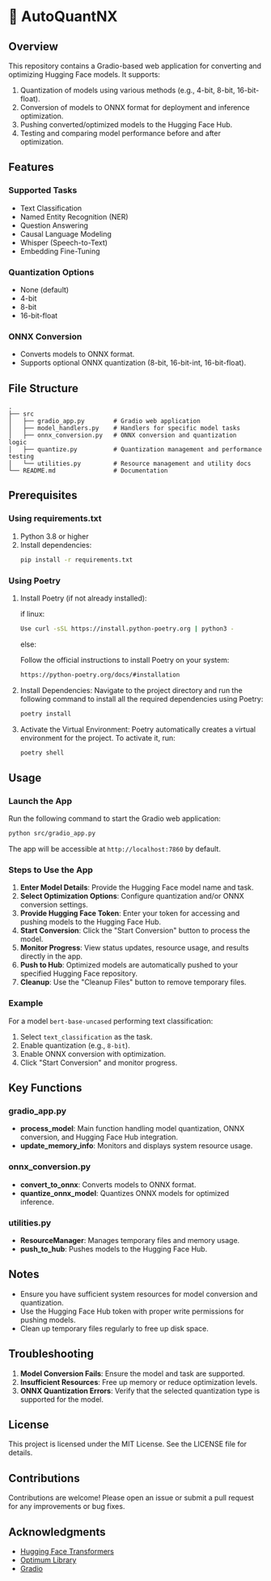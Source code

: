 # 🤗 AutoQuantNX

## Overview

This repository contains a Gradio-based web application for converting and optimizing Hugging Face models. It supports:

1. Quantization of models using various methods (e.g., 4-bit, 8-bit, 16-bit-float).
2. Conversion of models to ONNX format for deployment and inference optimization.
3. Pushing converted/optimized models to the Hugging Face Hub.
4. Testing and comparing model performance before and after optimization.

## Features

### Supported Tasks
- Text Classification
- Named Entity Recognition (NER)
- Question Answering
- Causal Language Modeling
- Whisper (Speech-to-Text)
- Embedding Fine-Tuning

### Quantization Options
- None (default)
- 4-bit
- 8-bit
- 16-bit-float

### ONNX Conversion
- Converts models to ONNX format.
- Supports optional ONNX quantization (8-bit, 16-bit-int, 16-bit-float).

## File Structure

```
.
├── src
│   ├── gradio_app.py        # Gradio web application
│   ├── model_handlers.py    # Handlers for specific model tasks
│   ├── onnx_conversion.py   # ONNX conversion and quantization 
logic
│   ├── quantize.py          # Quantization management and performance testing
│   └── utilities.py         # Resource management and utility docs
└── README.md                # Documentation
```

## Prerequisites

### Using requirements.txt
1. Python 3.8 or higher
2. Install dependencies:
   ```bash
   pip install -r requirements.txt
   ```

### Using Poetry
1. Install Poetry (if not already installed):

   if linux:
      ```bash
      Use curl -sSL https://install.python-poetry.org | python3 -
      ```
   else:

      Follow the official instructions to install Poetry on your system:
      ```bash
      https://python-poetry.org/docs/#installation
      ```

2. Install Dependencies: Navigate to the project directory and run the following command to install all the required dependencies using Poetry:
   ```bash
   poetry install
   ```

3. Activate the Virtual Environment: Poetry automatically creates a virtual environment for the project. To activate it, run:
   ```bash
   poetry shell
   ```

## Usage

### Launch the App

Run the following command to start the Gradio web application:
```bash
python src/gradio_app.py
```

The app will be accessible at `http://localhost:7860` by default.

### Steps to Use the App

1. **Enter Model Details**: Provide the Hugging Face model name and task.
2. **Select Optimization Options**: Configure quantization and/or ONNX conversion settings.
3. **Provide Hugging Face Token**: Enter your token for accessing and pushing models to the Hugging Face Hub.
4. **Start Conversion**: Click the "Start Conversion" button to process the model.
5. **Monitor Progress**: View status updates, resource usage, and results directly in the app.
6. **Push to Hub**: Optimized models are automatically pushed to your specified Hugging Face repository.
7. **Cleanup**: Use the "Cleanup Files" button to remove temporary files.

### Example

For a model `bert-base-uncased` performing text classification:
1. Select `text_classification` as the task.
2. Enable quantization (e.g., `8-bit`).
3. Enable ONNX conversion with optimization.
4. Click "Start Conversion" and monitor progress.

## Key Functions

### gradio_app.py
- **process_model**: Main function handling model quantization, ONNX conversion, and Hugging Face Hub integration.
- **update_memory_info**: Monitors and displays system resource usage.

### onnx_conversion.py
- **convert_to_onnx**: Converts models to ONNX format.
- **quantize_onnx_model**: Quantizes ONNX models for optimized inference.

### utilities.py
- **ResourceManager**: Manages temporary files and memory usage.
- **push_to_hub**: Pushes models to the Hugging Face Hub.

## Notes

- Ensure you have sufficient system resources for model conversion and quantization.
- Use the Hugging Face Hub token with proper write permissions for pushing models.
- Clean up temporary files regularly to free up disk space.

## Troubleshooting

1. **Model Conversion Fails**: Ensure the model and task are supported.
2. **Insufficient Resources**: Free up memory or reduce optimization levels.
3. **ONNX Quantization Errors**: Verify that the selected quantization type is supported for the model.

## License

This project is licensed under the MIT License. See the LICENSE file for details.

## Contributions

Contributions are welcome! Please open an issue or submit a pull request for any improvements or bug fixes.

## Acknowledgments

- [Hugging Face Transformers](https://github.com/huggingface/transformers)
- [Optimum Library](https://github.com/huggingface/optimum)
- [Gradio](https://gradio.app/)
